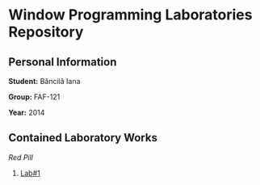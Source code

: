 # Window Programming Laboratories Repository

## Personal Information

**Student:** Băncilă Iana	

**Group:** FAF-121

**Year:** 2014

## Contained Laboratory Works

_Red Pill_

1. [Lab#1](https://github.com/TUM-FAF/FAF-121-Bancila-Iana/tree/master/WP/Lab%231)
